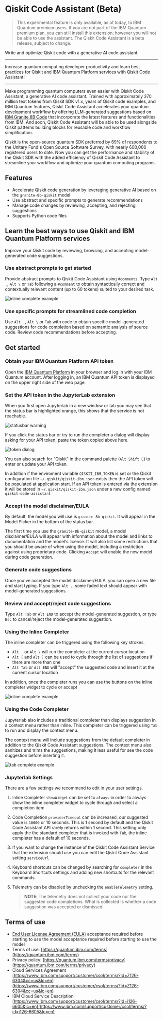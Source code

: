 # Qiskit Code Assistant (Beta)

> This experimental feature is only available, as of today, to IBM Quantum premium users.
> If you are not part of the IBM Quantum premium plan, you can still install this extension; however you will not be able to use the assistant.
> The Qiskit Code Assistant is a beta release, subject to change.

Write and optimize Qiskit code with a generative AI code assistant.

---

Increase quantum computing developer productivity and learn best practices for Qiskit and IBM Quantum Platform services with Qiskit Code Assistant!

---

Make programming quantum computers even easier with Qiskit Code Assistant, a generative AI code assistant. Trained with approximately 370 million text tokens from Qiskit SDK v1.x, years of Qiskit code examples, and IBM Quantum features, Qiskit Code Assistant accelerates your quantum development workflow by offering LLM-generated suggestions based on [IBM Granite 8B Code](https://www.ibm.com/products/watsonx-ai/foundation-models) that incorporate the latest features and functionalities from IBM. And soon, Qiskit Code Assistant will be able to be used alongside Qiskit patterns building blocks for reusable code and workflow simplification.

Qiskit is the open-source quantum SDK preferred by 69% of respondents to the Unitary Fund's Open Source Software Survey, with nearly 600,000 registered users to date. Now you can get the performance and stability of the Qiskit SDK with the added efficiency of Qiskit Code Assistant to streamline your workflow and optimize your quantum computing programs.

## Features

- Accelerate Qiskit code generation by leveraging generative AI based on the `granite-8b-qiskit` model
- Use abstract and specific prompts to generate recommendations
- Manage code changes by reviewing, accepting, and rejecting suggestions
- Supports Python code files

## Learn the best ways to use Qiskit and IBM Quantum Platform services

Improve your Qiskit code by reviewing, browsing, and accepting model-generated code suggestions.

### Use abstract prompts to get started

Provide abstract prompts to Qiskit Code Assistant using `#comments`. Type `Alt .`, `Alt \` or `Tab` following a `#comment` to obtain syntactically correct and contextually relevant content (up to 60 tokens) suited to your desired task.

![inline complete example](https://github.com/Qiskit/qiskit-code-assistant-jupyterlab/raw/main/docs/images/inline-complete.png)

### Use specific prompts for streamlined code completion

Use `Alt .`, `Alt \` or `Tab` with code to obtain specific model-generated suggestions for code completion based on semantic analysis of source code. Review code recommendations before accepting.

## Get started

### Obtain your IBM Quantum Platform API token

Open the [IBM Quantum Platform](https://quantum.ibm.com/) in your browser and log in with your IBM Quantum account. After logging in, an IBM Quantum API token is displayed on the upper right side of the web page.

### Set the API token in the JupyterLab extension

When you first open Jupyterlab in a new window or tab you may see that the status bar
is highlighted orange, this shows that the service is not reachable.

![statusbar warning](https://github.com/Qiskit/qiskit-code-assistant-jupyterlab/raw/main/docs/images/statusbar-no-model.png)

If you click the status bar or try to run the completer a dialog will display asking
for your API token, paste the token copied above here.

![token dialog](https://github.com/Qiskit/qiskit-code-assistant-jupyterlab/raw/main/docs/images/enter-token.png)

You can also search for "Qiskit" in the command palette (`Alt Shift C`) to enter or
update your API token.

In addition if the enviroment variable `QISKIT_IBM_TOKEN` is set or the Qiskit
configuration file `~/.qiskit/qiskit-ibm.json` exists then the API token will be
populated at application start. If an API token is entered via the extension it will be
stored in `~/.qiskit/qiskit-ibm.json` under a new config named `qiskit-code-assistant`

### Accept the model disclaimer/EULA

By default, the model you will use is `granite-8b-qiskit`. It will appear in the Model Picker in the bottom of the status bar.

The first time you use the `granite-8b-qiskit` model, a model disclaimer/EULA will appear with information about the model and links to documentation and the model's license. It will also list some restrictions that you should be aware of when using the model, including a restriction against using proprietary code. Clicking `Accept` will enable the new model during code generation.

### Generate code suggestions

Once you've accepted the model disclaimer/EULA, you can open a new file and start typing. If you type `Alt .`, some faded text should appear with model-generated suggestions.

### Review and accept/reject code suggestions

Type `Alt Tab` or `Alt END` to accept the model-generated suggestion, or type `Esc` to cancel/reject the model-generated suggestion.

### Using the Inline Completer

The inline completer can be triggered using the following key strokes.

- `Alt .` or `Alt \` will run the completer at the current cursor location
- `Alt [` and `Alt ]` can be used to cycle through the list of suggestions if there are
  more than one
- `Alt Tab` or `Alt END` will "accept" the suggested code and insert it at the current
  cursor location

In addition, once the completer runs you can use the buttons on the inline completer
widget to cycle or accept

![inline complete example](https://github.com/Qiskit/qiskit-code-assistant-jupyterlab/raw/main/docs/images/inline-complete.png)

### Using the Code Completer

Jupyterlab also includes a traditional completer than displays suggestion in a context
menu rather than inline. This completer can be triggered using `Tab` to run and display
the context menu.

The context menu will include suggestions from the default completer in addition to the
Qiskit Code Assistant suggestions. The context menu also sanitizes and trims the
suggestions, making it less useful for see the code suggestion before inserting it.

![tab complete example](https://github.com/Qiskit/qiskit-code-assistant-jupyterlab/raw/main/docs/images/tab-complete.png)

### Jupyterlab Settings

There are a few settings we recommend to edit in your user settings.

1. Inline Completer `showWidget` can be set to `always` in order to always show the
   inline completer widget to cycle through and select a completion item

2. Code Completion `providerTimeout` can be increased, our suggested value is `10000` or
   10 seconds. This is 1 second by default and the Qiskit Code Assistant API rarely returns
   within 1 second. This setting only apply the the standard completer that is invoked with
   `Tab`, the inline completer has a default of 10 seconds.

3. If you want to change the instance of the Qiskit Code Assistant Service that the
   extension should use you can edit the Qiskit Code Assistant setting `serviceUrl`

4. Keyboard shortcuts can be changed by searching for `completer` in the Keyboard Shortcuts
   settings and adding new shortcuts for the relevant commands.

5. Telemetry can be disabled by unchecking the `enableTelemetry` setting.

    > **NOTE**: The telemetry does not collect your code nor the suggested code completions.
    What is collected is whether a code suggestion was accepted or dismissed.

## Terms of use

- [End User License Agreement (EULA)](https://github.com/Qiskit/qiskit-code-assistant-jupyterlab/blob/main/docs/EULA.md) acceptance required before starting to use the model acceptance required before starting to use the model
- Terms of use: [https://quantum.ibm.com/terms](https://quantum.ibm.com/terms)
- Privacy policy: [https://quantum.ibm.com/terms/privacy](https://quantum.ibm.com/terms/privacy)
- Cloud Services Agreement [https://www.ibm.com/support/customer/csol/terms/?id=Z126-6304&cc=us&lc=en](https://www.ibm.com/support/customer/csol/terms/?id=Z126-6304&cc=us&lc=en)
- IBM Cloud Service Description [https://www.ibm.com/support/customer/csol/terms/?id=i126-6605&lc=en](https://www.ibm.com/support/customer/csol/terms/?id=i126-6605&lc=en)
